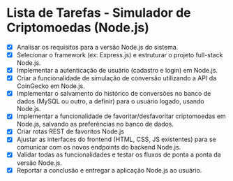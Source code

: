 # Lista de Tarefas - Simulador de Criptomoedas (Node.js)

- [x] Analisar os requisitos para a versão Node.js do sistema.
- [x] Selecionar o framework (ex: Express.js) e estruturar o projeto full-stack Node.js.
- [x] Implementar a autenticação de usuário (cadastro e login) em Node.js.
- [x] Criar a funcionalidade de simulação de conversão utilizando a API da CoinGecko em Node.js.
- [x] Implementar o salvamento do histórico de conversões no banco de dados (MySQL ou outro, a definir) para o usuário logado, usando Node.js.
- [x] Implementar a funcionalidade de favoritar/desfavoritar criptomoedas em Node.js, salvando as preferências no banco de dados.
- [x] Criar rotas REST de favoritos Node.js
- [x] Ajustar as interfaces do frontend (HTML, CSS, JS existentes) para se comunicar com os novos endpoints do backend Node.js.
- [x] Validar todas as funcionalidades e testar os fluxos de ponta a ponta da versão Node.js.
- [x] Reportar a conclusão e entregar a aplicação Node.js ao usuário.
